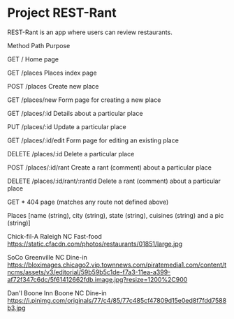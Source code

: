 # Project REST-Rant

REST-Rant is an app where users can review restaurants.


Method      Path                        Purpose


GET         /                           Home page

GET         /places                     Places index page

POST        /places                     Create new place

GET         /places/new                 Form page for creating a new place

GET         /places/:id                 Details about a particular place

PUT         /places/:id                 Update a particular place

GET         /places/:id/edit            Form page for editing an existing place

DELETE      /places/:id                 Delete a particular place

POST        /places/:id/rant            Create a rant (comment) about a particular place

DELETE      /places/:id/rant/:rantId    Delete a rant (comment) about a particular place

GET         *                           404 page (matches any route not defined above)



Places [name (string), city (string), state (string), cuisines (string) and a pic (string)]

Chick-fil-A         Raleigh         NC      Fast-food       https://static.cfacdn.com/photos/restaurants/01851/large.jpg

SoCo                Greenville      NC      Dine-in         https://bloximages.chicago2.vip.townnews.com/piratemedia1.com/content/tncms/assets/v3/editorial/59b59b5c1de-f7a3-11ea-a399-af72f347c6dc/5f61412662fdb.image.jpg?resize=1200%2C900

Dan'l Boone Inn     Boone           NC      Dine-in         https://i.pinimg.com/originals/77/c4/85/77c485cf47809d15e0ed8f7fdd7588b3.jpg

